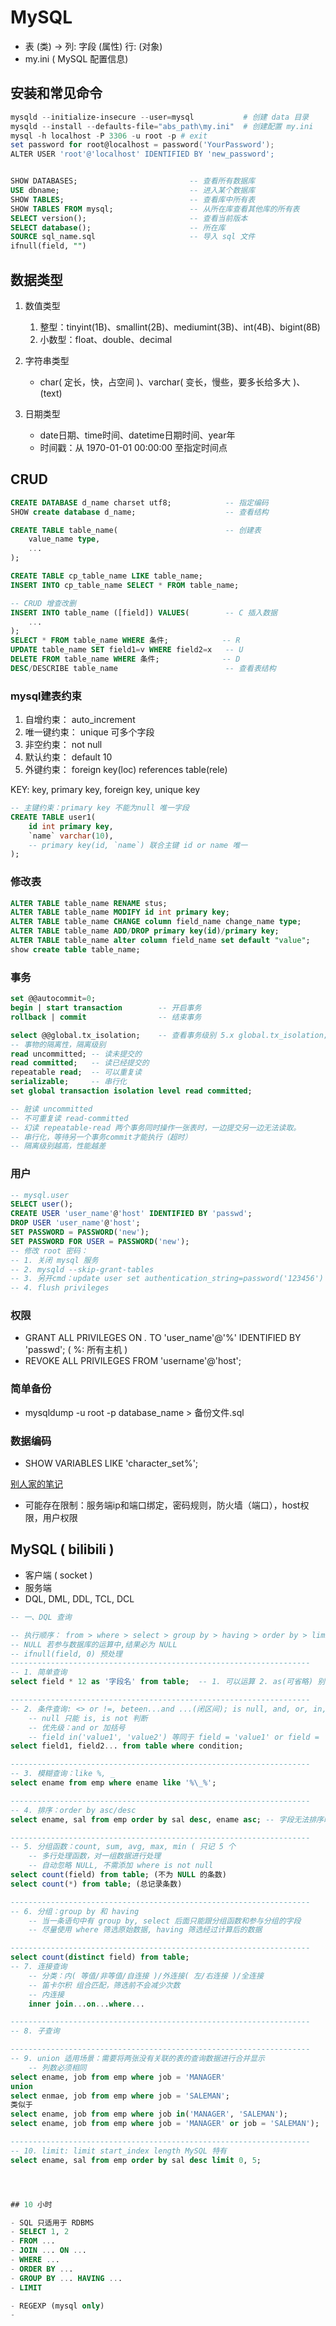 # MySQL #


* 表 (类) -> 列: 字段 (属性) 行: (对象)
* my.ini ( MySQL 配置信息)

## 安装和常见命令 ##

```powershell
mysqld --initialize-insecure --user=mysql           # 创建 data 目录
mysqld --install --defaults-file="abs_path\my.ini"  # 创建配置 my.ini
mysql -h localhost -P 3306 -u root -p # exit
set password for root@localhost = password('YourPassword');
ALTER USER 'root'@'localhost' IDENTIFIED BY 'new_password';
```
 
```SQL

SHOW DATABASES;                         -- 查看所有数据库
USE dbname;                             -- 进入某个数据库
SHOW TABLES;                            -- 查看库中所有表
SHOW TABLES FROM mysql;                 -- 从所在库查看其他库的所有表
SELECT version();                       -- 查看当前版本
SELECT database();                      -- 所在库
SOURCE sql_name.sql                     -- 导入 sql 文件
ifnull(field, "")

```
## 数据类型 ##

1. 数值类型
    1. 整型：tinyint(1B)、smallint(2B)、mediumint(3B)、int(4B)、bigint(8B)
    2. 小数型：float、double、decimal

2. 字符串类型
    * char( 定长，快，占空间 )、varchar( 变长，慢些，要多长给多大 )、(text)
 
3. 日期类型
    * date日期、time时间、datetime日期时间、year年
    * 时间戳：从 1970-01-01 00:00:00 至指定时间点


## CRUD ##

```sql
CREATE DATABASE d_name charset utf8;            -- 指定编码
SHOW create database d_name;                    -- 查看结构

CREATE TABLE table_name(                        -- 创建表
    value_name type,
    ...
);

CREATE TABLE cp_table_name LIKE table_name;
INSERT INTO cp_table_name SELECT * FROM table_name;

-- CRUD 增查改删
INSERT INTO table_name ([field]) VALUES(        -- C 插入数据
    ...
);
SELECT * FROM table_name WHERE 条件;            -- R
UPDATE table_name SET field1=v WHERE field2=x   -- U
DELETE FROM table_name WHERE 条件;              -- D
DESC/DESCRIBE table_name                        -- 查看表结构

```

### mysql建表约束 ###

1. 自增约束：   auto_increment
2. 唯一键约束： unique 可多个字段
3. 非空约束：   not null
4. 默认约束：   default 10
5. 外键约束：   foreign key(loc) references table(rele)

KEY:  key, primary key, foreign key, unique key

```sql
-- 主键约束：primary key 不能为null 唯一字段
CREATE TABLE user1(
    id int primary key,
    `name` varchar(10),
    -- primary key(id, `name`) 联合主键 id or name 唯一
);

```

### 修改表 ###

```sql
ALTER TABLE table_name RENAME stus;
ALTER TABLE table_name MODIFY id int primary key;                       -- 改字段属性
ALTER TABLE table_name CHANGE column field_name change_name type;       -- 改字段名
ALTER TABLE table_name ADD/DROP primary key(id)/primary key;                        -- 增加，删除字段
ALTER TABLE table_name alter column field_name set default "value";     -- 删除设置默认值速度快
show create table table_name;                                           -- 查看约束名
```


### 事务 ###

```sql
set @@autocommit=0;
begin | start transaction        -- 开启事务
rollback | commit                -- 结束事务

select @@global.tx_isolation;    -- 查看事务级别 5.x global.tx_isolation; 8.0 global.transaction_isolation
-- 事物的隔离性，隔离级别
read uncommitted; -- 读未提交的
read committed;   -- 读已经提交的
repeatable read;  -- 可以重复读
serializable;     -- 串行化
set global transaction isolation level read committed;

-- 脏读 uncommitted
-- 不可重复读 read-committed
-- 幻读 repeatable-read 两个事务同时操作一张表时，一边提交另一边无法读取。
-- 串行化，等待另一个事务commit才能执行（超时）
-- 隔离级别越高，性能越差
```

### 用户 ###

```sql
-- mysql.user
SELECT user();
CREATE USER 'user_name'@'host' IDENTIFIED BY 'passwd';
DROP USER 'user_name'@'host';
SET PASSWORD = PASSWORD('new');
SET PASSWORD FOR USER = PASSWORD('new');
-- 修改 root 密码：
-- 1. 关闭 mysql 服务
-- 2. mysqld --skip-grant-tables
-- 3. 另开cmd：update user set authentication_string=password('123456') where user='root';
-- 4. flush privileges
```

### 权限 ###

* GRANT ALL PRIVILEGES ON *.* TO 'user_name'@'%' IDENTIFIED BY 'passwd';  ( %: 所有主机 )
* REVOKE ALL PRIVILEGES FROM 'username'@'host';

### 简单备份 ###

* mysqldump -u root -p database_name > 备份文件.sql

### 数据编码 ###

* SHOW VARIABLES LIKE 'character_set%';

[别人家的笔记](https://github.com/hjzCy/sql_node/blob/master/mysql/MySQL%E5%AD%A6%E4%B9%A0%E7%AC%94%E8%AE%B0.md)

* 可能存在限制：服务端ip和端口绑定，密码规则，防火墙（端口），host权限，用户权限


## MySQL ( bilibili )

- 客户端 ( socket )
- 服务端
- DQL, DML, DDL, TCL, DCL

```sql
-- 一、DQL 查询

-- 执行顺序： from > where > select > group by > having > order by > limit
-- NULL 若参与数据库的运算中,结果必为 NULL
-- ifnull(field, 0) 预处理
-------------------------------------------------------------------
-- 1. 简单查询
select field * 12 as '字段名' from table;  -- 1. 可以运算 2. as(可省略) 别名 3.单引号

-------------------------------------------------------------------
-- 2. 条件查询: <> or !=, beteen...and ...(闭区间); is null, and, or, in, not, like
    -- null 只能 is, is not 判断
    -- 优先级：and or 加括号
    -- field in('value1', 'value2') 等同于 field = 'value1' or field = 'value2'
select field1, field2... from table where condition;

-------------------------------------------------------------------
-- 3. 模糊查询：like %, _
select ename from emp where ename like '%\_%';

-------------------------------------------------------------------
-- 4. 排序：order by asc/desc
select ename, sal from emp order by sal desc, ename asc; -- 字段无法排序时，启用第二个规则

-------------------------------------------------------------------
-- 5. 分组函数：count, sum, avg, max, min ( 只记 5 个
    -- 多行处理函数，对一组数据进行处理
    -- 自动忽略 NULL, 不需添加 where is not null
select count(field) from table; (不为 NULL 的条数)
select count(*) from table; (总记录条数)

-------------------------------------------------------------------
-- 6. 分组：group by 和 having
    -- 当一条语句中有 group by, select 后面只能跟分组函数和参与分组的字段
    -- 尽量使用 where 筛选原始数据, having 筛选经过计算后的数据

-------------------------------------------------------------------
select count(distinct field) from table;
-- 7. 连接查询
    -- 分类：内( 等值/非等值/自连接 )/外连接( 左/右连接 )/全连接
    -- 笛卡尔积 组合匹配，筛选前不会减少次数
    -- 内连接
    inner join...on...where...

-------------------------------------------------------------------
-- 8. 子查询

-------------------------------------------------------------------
-- 9. union 适用场景：需要将两张没有关联的表的查询数据进行合并显示
    -- 列数必须相同
select ename, job from emp where job = 'MANAGER'
union
select enmae, job from emp where job = 'SALEMAN';
类似于
select ename, job from emp where job in('MANAGER', 'SALEMAN');
select ename, job from emp where job = 'MANAGER' or job = 'SALEMAN');

-------------------------------------------------------------------
-- 10. limit: limit start_index length MySQL 特有
select ename, sal from emp order by sal desc limit 0, 5;




## 10 小时

- SQL 只适用于 RDBMS
- SELECT 1, 2
- FROM ...
- JOIN ... ON ...
- WHERE ...
- ORDER BY ...
- GROUP BY ... HAVING ...
- LIMIT

- REGEXP (mysql only)
- 

